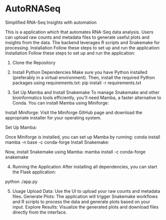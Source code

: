 # AutoRNASeq
Simplified RNA-Seq Insights with automation

This is a application which that automates RNA-Seq data analysis. Users can upload raw counts and metadata files to generate useful plots and insights from the data. The backend leverages R scripts and Snakemake for processing.
Installation
Follow these steps to set up and run the application:
Installation
Follow these steps to set up and run the application:

1. Clone the Repository


2. Install Python Dependencies
Make sure you have Python installed (preferably in a virtual environment). Then, install the required Python packages using requirements.txt:
pip install -r requirements.txt

3. Set Up Mamba and Install Snakemake
To manage Snakemake and other bioinformatics tools efficiently, you'll need Mamba, a faster alternative to Conda. You can install Mamba using Miniforge:

Install Miniforge:
Visit the Miniforge GitHub page and download the appropriate installer for your operating system.

Set Up Mamba:

Once Miniforge is installed, you can set up Mamba by running:
conda install mamba -n base -c conda-forge
Install Snakemake:

Now, install Snakemake using Mamba:
mamba install -c conda-forge snakemake

4. Running the Application
After installing all dependencies, you can start the Flask application:

python ./app.py

5. Usage
Upload Data: Use the UI to upload your raw counts and metadata files.
Generate Plots: The application will trigger Snakemake workflows and R scripts to process the data and generate plots based on your input.
Explore Results: Visualize the generated plots and download files directly from the interface.
